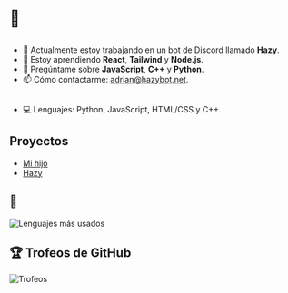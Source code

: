 # 👋

## 
- 🔭 Actualmente estoy trabajando en un bot de Discord llamado **Hazy**.
- 🌱 Estoy aprendiendo **React**, **Tailwind** y **Node.js**.
- 💬 Pregúntame sobre **JavaScript**, **C++** y **Python**.
- 📫 Cómo contactarme: [adrian@hazybot.net](mailto:adrian@hazybot.net).

##
- 💻 Lenguajes: Python, JavaScript, HTML/CSS y C++.

## Proyectos 
- [Mi hijo](https://kilomborp.net)
- [Hazy](https://hazybot.net)

## 🚀 
![Lenguajes más usados](https://github-readme-stats.vercel.app/api/top-langs/?username=Blxsted&layout=compact&theme=radical)

## 🏆 Trofeos de GitHub
![Trofeos](https://github-profile-trophy.vercel.app/?username=Blxsted&theme=onedark)




